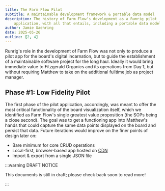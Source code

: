 ```yaml
---
title: The Farm Flow Pilot
subtitle: A maintainable development framework & portable data model
description: The history of Farm Flow's development as a Runrig pilot
    application, with all that entails, including a portable data model.
author: Jamie Gaehring
date: 2025-05-26
outline: [2, 4]
---
```


Runrig's role in the development of Farm Flow was not only to produce a pilot
app for the board's digital incarnation, but to guide the establishment of a
maintainable software project for the long haul. Ideally it would bring
immediate value to Fitzgerald Organics and its operations from Day 1, but
without requiring Matthew to take on the additional fulltime job as project
manager.

## Phase #1: Low Fidelity Pilot
The first phase of the pilot application, accordingly, was meant to offer the
most critical functionality of the board visualization itself, which we
identified as Farm Flow's single greatest value proposition (the SOPs being a
close second). The goal was to get a functioning app into Matthew's hands that
could capture the same data points displayed on the board and persist that data.
Future iterations would improve on the finer points of design later on:

- Bare minimum for core CRUD operations
- Local-first, browser-based app hosted on [CDN]
- Import & export from a single JSON file

:::warning DRAFT NOTICE

This documents is still in draft; please check back soon to read more!

:::

[CDN]: https://farm-flow-board.pages.dev/
